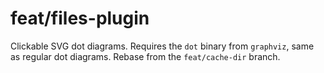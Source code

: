 feat/files-plugin
=================

Clickable SVG dot diagrams.
Requires the `dot` binary from `graphviz`, same as regular dot diagrams.
Rebase from the `feat/cache-dir` branch.
